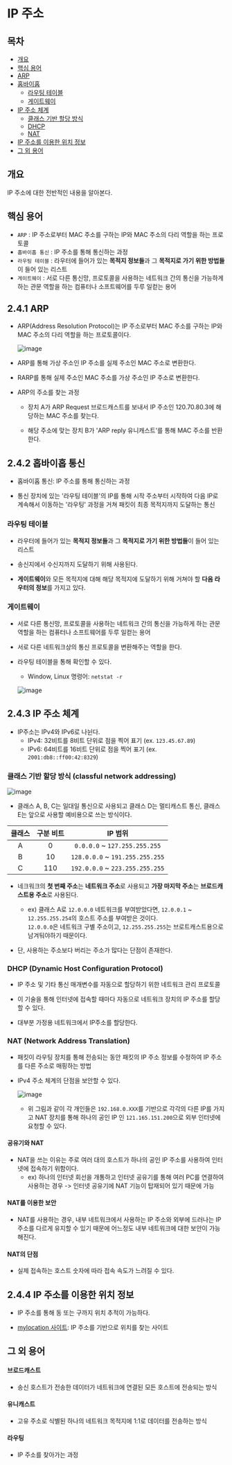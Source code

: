 # IP 주소

## 목차

- [개요](#개요)
- [핵심 용어](#핵심-용어)
- [ARP](#241-arp)
- [홉바이홉](#242-홉바이홉-통신)
    - [라우팅 테이블](#라우팅-테이블)
    - [게이트웨이](#게이트웨이)
- [IP 주소 체계](#243-ip-주소-체계)
    - [클래스 기반 할당 방식](#클래스-기반-할당-방식-classful-network-addressing)
    - [DHCP](#dhcp-dynamic-host-configuration-protocol)
    - [NAT](#nat-network-address-translation)
- [IP 주소를 이용한 위치 정보](#244-ip-주소를-이용한-위치-정보)
- [그 외 용어](#그-외-용어)

## 개요
IP 주소에 대한 전반적인 내용을 알아본다.

## 핵심 용어
- `ARP` : IP 주소로부터 MAC 주소를 구하는 IP와 MAC 주소의 다리 역할을 하는 프로토콜
- `홉바이홉 통신` : IP 주소를 통해 통신하는 과정
- `라우팅 테이블` : 라우터에 들어가 있는 **목적지 정보들**과 그 **목적지로 가기 위한 방법들**이 들어 있는 리스트
- `게이트웨이` : 서로 다른 통신망, 프로토콜을 사용하는 네트워크 간의 통신을 가능하게 하는 관문 역할을 하는 컴퓨터나 소프트웨어를 두루 일컫는 용어

## 2.4.1 ARP

- ARP(Address Resolution Protocol)는 IP 주소로부터 MAC 주소를 구하는 IP와 MAC 주소의 다리 역할을 하는 프로토콜이다.

    ![image](https://github.com/k2645/basic-computer-science/assets/62226667/99fb886b-329d-4962-9c15-221c35a67ea4)

- ARP를 통해 가상 주소인 IP 주소를 실제 주소인 MAC 주소로 변환한다.

- RARP를 통해 실제 주소인 MAC 주소를 가상 주소인 IP 주소로 변환한다.

- ARP의 주소를 찾는 과정
    - 장치 A가 ARP Request 브로드캐스트를 보내서 IP 주소인 120.70.80.3에 해당하는 MAC 주소를 찾는다.

    - 해당 주소에 맞는 장치 B가 'ARP reply 유니캐스트'를 통해 MAC 주소를 반환한다.

## 2.4.2 홉바이홉 통신

- 홉바이홉 통신: IP 주소를 통해 통신하는 과정

- 통신 장치에 있는 '라우팅 테이블'의 IP를 통해 시작 주소부터 시작하여 다음 IP로 계속해서 이동하는 '라우팅' 과정을 거쳐 패킷이 최종 목적지까지 도달하는 통신

### 라우팅 테이블

- 라우터에 들어가 있는 **목적지 정보들**과 그 **목적지로 가기 위한 방법들**이 들어 있는 리스트

- 송신지에서 수신지까지 도달하기 위해 사용된다.

- **게이트웨이**와 모든 목적지에 대해 해당 목적지에 도달하기 위해 거쳐야 할 **다음 라우터의 정보**를 가지고 있다.

### 게이트웨이

- 서로 다른 통신망, 프로토콜을 사용하는 네트워크 간의 통신을 가능하게 하는 관문 역할을 하는 컴퓨터나 소프트웨어를 두루 일컫는 용어

- 서로 다른 네트워크상의 통신 프로토콜을 변환해주는 역할을 한다.

- 라우팅 테이블을 통해 확인할 수 있다.
    - Window, Linux 명령어: `netstat -r`

    ![image](https://github.com/k2645/basic-computer-science/assets/62226667/684f437b-f277-4378-a287-ace62fed42f1)

## 2.4.3 IP 주소 체계

- IP주소는 IPv4와 IPv6로 나뉜다.
    - IPv4: 32비트를 8비트 단위로 점을 찍어 표기 (ex. `123.45.67.89`)
    - IPv6: 64비트를 16비트 단위로 점을 찍어 표기 (ex. `2001:db8::ff00:42:8329`)

### 클래스 기반 할당 방식 (classful network addressing)

![image](https://github.com/k2645/basic-computer-science/assets/62226667/c7d4212a-fbc1-4cac-b291-0f27bcf8fa6b)

- 클래스 A, B, C는 일대일 통신으로 사용되고 클래스 D는 멀티캐스트 통신, 클래스 E는 앞으로 사용할 예비용으로 쓰는 방식이다.

|클래스|구분 비트|IP 범위|
|:-:|:-:|:-:|
|A|0|`0.0.0.0` ~ `127.255.255.255`|
|B|10|`128.0.0.0` ~ `191.255.255.255`|
|C|110|`192.0.0.0` ~ `223.255.255.255`|

- 네크워크의 **첫 번째 주소**는 **네트워크 주소**로 사용되고 **가장 마지막 주소**는 **브로드캐스트용 주소**로 사용된다.
    - ex) 클래스 A로 `12.0.0.0` 네트워크를 부여받았다면, `12.0.0.1` ~ `12.255.255.254`의 호스트 주소를 부여받은 것이다. <br> `12.0.0.0`은 네트워크 구별 주소이고, `12.255.255.255`는 브로트캐스트용으로 남겨둬야하기 때문이다.

- 단, 사용하는 주소보다 버리는 주소가 많다는 단점이 존재한다.

### DHCP (Dynamic Host Configuration Protocol)

- IP 주소 및 기타 통신 매개변수를 자동으로 할당하기 위한 네트워크 관리 프로토콜

- 이 기술을 통해 인터넷에 접속할 때마다 자동으로 네트워크 장치의 IP 주소를 할당할 수 있다.

- 대부분 가정용 네트워크에서 IP주소를 할당한다.

### NAT (Network Address Translation)

- 패킷이 라우팅 장치를 통해 전송되는 동안 패킷의 IP 주소 정보를 수정하여 IP 주소를 다른 주소로 매핑하는 방법

- IPv4 주소 체계의 단점을 보안할 수 있다.

    ![image](https://github.com/k2645/basic-computer-science/assets/62226667/91bb7fbe-c73d-48ec-87e5-49bffd3e86cd)

    - 위 그림과 같이 각 개인들은 `192.168.0.XXX`를 기반으로 각각의 다른 IP를 가지고 NAT 장치를 통해 하나의 공인 IP 인 `121.165.151.200`으로 외부 인터넷에 요청할 수 있다.

#### 공유기와 NAT

- NAT을 쓰는 이유는 주로 여러 대의 호스트가 하나의 공인 IP 주소를 사용하여 인터넷에 접속하기 위함이다.
    - ex) 하나의 인터넷 회선을 개통하고 인터넷 공유기를 통해 여러 PC를 연결하여 사용하는 경우 -> 인터넷 공유기에 NAT 기능이 탑재되어 있기 때문에 가능

#### NAT를 이용한 보안

- NAT를 사용하는 경우, 내부 네트워크에서 사용하는 IP 주소와 외부에 드러나는 IP 주소를 다르게 유지할 수 있기 때문에 어느정도 내부 네트워크에 대한 보안이 가능해진다.

#### NAT의 단점

- 실제 접속하는 호스트 숫자에 따라 접속 속도가 느려질 수 있다.

## 2.4.4 IP 주소를 이용한 위치 정보

- IP 주소를 통해 동 또는 구까지 위치 추적이 가능하다.

- [mylocation 사이트](https://mylocation.co.kr/): IP 주소를 기반으로 위치를 찾는 사이트

## 그 외 용어

#### 브로드캐스트
- 송신 호스트가 전송한 데이터가 네트워크에 연결된 모든 호스트에 전송되는 방식

#### 유니캐스트
- 고유 주소로 식별된 하나의 네트워크 목적지에 1:1로 데이터를 전송하는 방식

#### 라우팅
- IP 주소를 찾아가는 과정